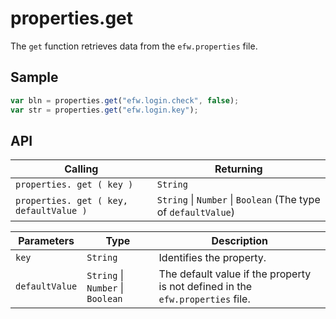 # properties.get

The `get` function retrieves data from the `efw.properties` file.

## Sample

```javascript
var bln = properties.get("efw.login.check", false);
var str = properties.get("efw.login.key");
```

## API

| Calling | Returning |
|---|---|
| `properties. get ( key )` | `String` |
| `properties. get ( key, defaultValue )` | `String` \| `Number` \| `Boolean` (The type of `defaultValue`) |

| Parameters | Type | Description |
|---|---|---|
| `key` | `String` | Identifies the property. |
| `defaultValue` | `String` \| `Number` \| `Boolean` | The default value if the property is not defined in the `efw.properties` file. |